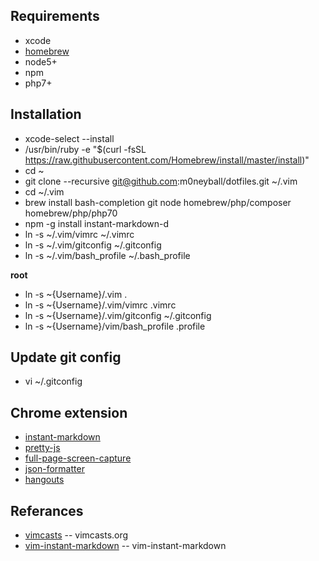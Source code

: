 Requirements
-------------
* xcode
* [homebrew](http://mxcl.github.com/homebrew/)
* node5+
* npm
* php7+

Installation
-------------
* xcode-select --install
* /usr/bin/ruby -e "$(curl -fsSL https://raw.githubusercontent.com/Homebrew/install/master/install)"
* cd ~
* git clone --recursive git@github.com:m0neyball/dotfiles.git ~/.vim
* cd ~/.vim
* brew install bash-completion git node homebrew/php/composer homebrew/php/php70
* npm -g install instant-markdown-d
* ln -s ~/.vim/vimrc ~/.vimrc
* ln -s ~/.vim/gitconfig ~/.gitconfig
* ln -s ~/.vim/bash_profile ~/.bash_profile

**root**
* ln -s ~{Username}/.vim .
* ln -s ~{Username}/.vim/vimrc .vimrc
* ln -s ~{Username}/.vim/gitconfig ~/.gitconfig
* ln -s ~{Username}/vim/bash_profile .profile

Update git config
----------------------
* vi ~/.gitconfig

Chrome extension
----------------
* [instant-markdown](https://chrome.google.com/webstore/detail/markdown-preview/jmchmkecamhbiokiopfpnfgbidieafmd?hl=zh-TW)
* [pretty-js](https://chrome.google.com/webstore/detail/pretty-beautiful-javascri/piekbefgpgdecckjcpffhnacjflfoddg)
* [full-page-screen-capture](https://chrome.google.com/webstore/detail/full-page-screen-capture/fdpohaocaechififmbbbbbknoalclacl)
* [json-formatter](https://chrome.google.com/webstore/detail/json-formatter/bcjindcccaagfpapjjmafapmmgkkhgoa?hl=zh-TW)
* [hangouts](https://chrome.google.com/webstore/detail/google-hangouts/nckgahadagoaajjgafhacjanaoiihapd?hl=zh-TW)

Referances
-----
* [vimcasts](http://vimcasts.org/episodes/synchronizing-plugins-with-git-submodules-and-pathogen/) -- vimcasts.org
* [vim-instant-markdown](https://github.com/suan/vim-instant-markdown.git) -- vim-instant-markdown

